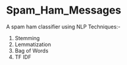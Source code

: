 # Spam_Ham_Messages
A spam ham classifier using NLP Techniques:-
1)  Stemming
2)  Lemmatization
3)  Bag of Words
4)  TF IDF



